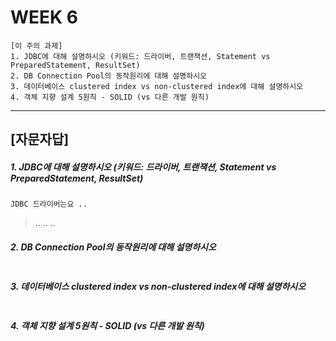 

# WEEK 6

```
[이 주의 과제]
1. JDBC에 대해 설명하시오 (키워드: 드라이버, 트랜잭션, Statement vs PreparedStatement, ResultSet)
2. DB Connection Pool의 동작원리에 대해 설명하시오
3. 데이터베이스 clustered index vs non-clustered index에 대해 설명하시오
4. 객체 지향 설계 5원칙 - SOLID (vs 다른 개발 원칙)
```

-----


## [자문자답]

##### 1. JDBC에 대해 설명하시오 (키워드: 드라이버, 트랜잭션, Statement vs PreparedStatement, ResultSet)
```
JDBC 드라이버는요 ..
```
> ..
> ..
> ..


##### 2. DB Connection Pool의 동작원리에 대해 설명하시오
```

```
> 
> 
> 

##### 3. 데이터베이스 clustered index vs non-clustered index에 대해 설명하시오
```

```
> 
> 
> 

##### 4. 객체 지향 설계 5원칙 - SOLID (vs 다른 개발 원칙)
```

```
> 
> 
> 

